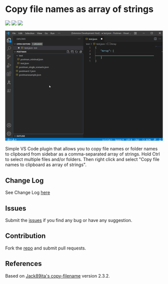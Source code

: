 # Copy file names as array of strings

[![](https://vsmarketplacebadge.apphb.com/version-short/bvanderhorn.copy-filenames-as-array-of-strings.svg)](https://marketplace.visualstudio.com/items?itemName=bvanderhorn.copy-filenames-as-array-of-strings)
[![](https://vsmarketplacebadge.apphb.com/installs-short/bvanderhorn.copy-filenames-as-array-of-strings.svg)](https://marketplace.visualstudio.com/items?itemName=bvanderhorn.copy-filenames-as-array-of-strings)
[![](https://vsmarketplacebadge.apphb.com/rating-short/bvanderhorn.copy-filenames-as-array-of-strings.svg)](https://marketplace.visualstudio.com/items?itemName=bvanderhorn.copy-filenames-as-array-of-strings)

![Copy file names as array of strings](https://raw.githubusercontent.com/bvanderhorn/vscode-copy-filenames-as-array-of-strings/main/img/cfas-use-gif.gif)

Simple VS Code plugin that allows you to copy file names or folder names to clipboard from sidebar as a comma-separated array of strings.
Hold Ctrl to select multiple files and/or folders. Then right click and select "Copy file names to clipboard as array of strings".

## Change Log
See Change Log [here](CHANGELOG.md)

## Issues
Submit the [issues](https://github.com/bvanderhorn/vscode-copy-filenames-as-array-of-strings/issues) if you find any bug or have any suggestion.

## Contribution
Fork the [repo](https://github.com/bvanderhorn/vscode-copy-filenames-as-array-of-strings/) and submit pull requests.

## References
Based on [Jack89ita's copy-filename](https://marketplace.visualstudio.com/items?itemName=jack89ita.copy-filename) version 2.3.2.
